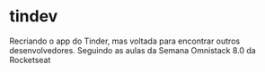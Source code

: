 # tindev
Recriando o app do Tinder, mas voltada para encontrar outros desenvolvedores. Seguindo as aulas da Semana Omnistack 8.0  da Rocketseat
